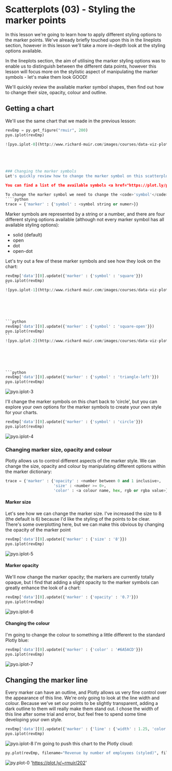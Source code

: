 
# Scatterplots (03) - Styling the marker points

In this lesson we're going to learn how to apply different styling options to  the marker points. We've already briefly touched upon this in the lineplots section, however in this lesson we'll take a more in-depth look at the styling options available.

In the lineplots section, the aim of utilising the marker styling options was to enable us to distinguish between the different data points, however this lesson will focus more on the stylistic aspect of manipulating the marker symbols - let's make them look GOOD!

We'll quickly review the available marker symbol shapes, then find out how to change their size, opacity, colour and outline.






 






## Getting a chart
We'll use the same chart that we made in the previous lesson:


```python
revEmp = py.get_figure("rmuir", 200)
pyo.iplot(revEmp)

![pyo.iplot-0](http://www.richard-muir.com/images/courses/data-viz-plotly-python/testSection/Scatterplots%20(03)%20-%20Styling%20the%20marker%20points/pyo.iplot-0.png)```





### Changing the marker symbols
Let's quickly review how to change the marker symbol on this scatterplot. Through the use of different marker symbols we can allow the reader to discern between two different categories on the same plot. These categories are often distinguished through the use of colour, but using different marker symbols accounts for those times when the colour is not sufficient (black and white printing, colour-blindness etc).

You can find a list of the available symbols <a href="https://plot.ly/python/reference/#scatter-marker-symbol">here</a>.

To change the marker symbol we need to change the <code>'symbol'</code> option within the <code>'marker'</code> dictionary. 
````python
trace = {'marker' : {'symbol' : <symbol string or numer>}}
````
Marker symbols are represented by a string or a number, and there are four different stying options available (although not every marker symbol has all available styling options):
- solid (default)
- open
- dot
- open-dot



Let's try out a few of these marker symbols and see how they look on the chart:


```python
revEmp['data'][0].update({'marker' : {'symbol' : 'square'}})
pyo.iplot(revEmp)
`
![pyo.iplot-1](http://www.richard-muir.com/images/courses/data-viz-plotly-python/testSection/Scatterplots%20(03)%20-%20Styling%20the%20marker%20points/pyo.iplot-1.png)``






```python
revEmp['data'][0].update({'marker' : {'symbol' : 'square-open'}})
pyo.iplot(revEmp)
``
![pyo.iplot-2](http://www.richard-muir.com/images/courses/data-viz-plotly-python/testSection/Scatterplots%20(03)%20-%20Styling%20the%20marker%20points/pyo.iplot-2.png)`






```python
revEmp['data'][0].update({'marker' : {'symbol' : 'triangle-left'}})
pyo.iplot(revEmp)
```
![pyo.iplot-3](http://www.richard-muir.com/images/courses/data-viz-plotly-python/testSection/Scatterplots%20(03)%20-%20Styling%20the%20marker%20points/pyo.iplot-3.png)





I'll change the marker symbols on this chart back to 'circle', but you can explore your own options for the marker symbols to create your own style for your charts.


```python
revEmp['data'][0].update({'marker' : {'symbol' : 'circle'}})
pyo.iplot(revEmp)
```

![pyo.iplot-4](http://www.richard-muir.com/images/courses/data-viz-plotly-python/testSection/Scatterplots%20(03)%20-%20Styling%20the%20marker%20points/pyo.iplot-4.png)




### Changing marker size, opacity and colour

Plotly allows us to control different aspects of the marker style. We can change the size, opacity and colour by manipulating different options within the marker dictionary:
````python
trace = {'marker' : {'opacity' : <number between 0 and 1 inclusive>,
                     'size' : <number >= 0>,
                     'color' : <a colour name, hex, rgb or rgba value>}}
````                     

#### Marker size

Let's see how we can change the marker size. I've increased the size to 8 (the default is 6) because I'd like the styling of the points to be clear. There's some overplotting here, but we can make this obvious by changing the opacity of the marker point


```python
revEmp['data'][0].update({'marker' : {'size' : '8'}})
pyo.iplot(revEmp)
```


![pyo.iplot-5](http://www.richard-muir.com/images/courses/data-viz-plotly-python/testSection/Scatterplots%20(03)%20-%20Styling%20the%20marker%20points/pyo.iplot-5.png)



#### Marker opacity

We'll now change the marker opacity; the markers are currently totally opaque, but I find that adding a slight opacity to the marker symbols can greatly enhance the look of a chart:


```python
revEmp['data'][0].update({'marker' : {'opacity' : '0.7'}})
pyo.iplot(revEmp)
```



![pyo.iplot-6](http://www.richard-muir.com/images/courses/data-viz-plotly-python/testSection/Scatterplots%20(03)%20-%20Styling%20the%20marker%20points/pyo.iplot-6.png)


#### Changing the colour

I'm going to change the colour to something a little different to the standard Plotly blue:


```python
revEmp['data'][0].update({'marker' : {'color' : '#6A5ACD'}})
pyo.iplot(revEmp)
```




![pyo.iplot-7](http://www.richard-muir.com/images/courses/data-viz-plotly-python/testSection/Scatterplots%20(03)%20-%20Styling%20the%20marker%20points/pyo.iplot-7.png)

## Changing the marker line

Every marker can have an outline, and Plotly allows us very fine control over the appearance of this line. We're only going to look at the line width and colour. Because we've set our points to be slightly transparent, adding a dark outline to them will really make them stand out. I chose the width of this line after some trial and error, but feel free to spend some time developing your own style.


```python
revEmp['data'][0].update({'marker' : {'line' : {'width' : 1.25, 'color' : 'black'}}})
pyo.iplot(revEmp)
```





![pyo.iplot-8](http://www.richard-muir.com/images/courses/data-viz-plotly-python/testSection/Scatterplots%20(03)%20-%20Styling%20the%20marker%20points/pyo.iplot-8.png)
I'm going to push this chart to the Plotly cloud:


```python
py.plot(revEmp, filename="Revenue by number of employees (styled)", fileopt = "overwrite")
```




 
![py.plot-0](http://www.richard-muir.com/images/courses/data-viz-plotly-python/testSection/Scatterplots%20(03)%20-%20Styling%20the%20marker%20points/py.plot-0.png)   'https://plot.ly/~rmuir/202'



